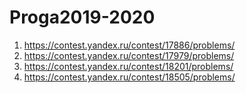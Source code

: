 # Proga2019-2020
1. https://contest.yandex.ru/contest/17886/problems/
2. https://contest.yandex.ru/contest/17979/problems/
3. https://contest.yandex.ru/contest/18201/problems/
4. https://contest.yandex.ru/contest/18505/problems/

